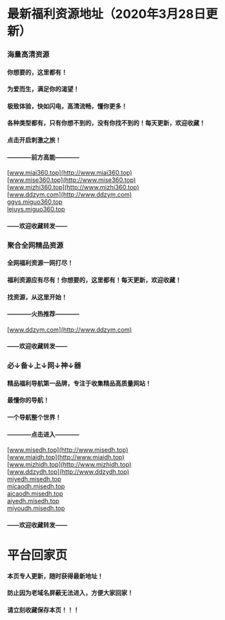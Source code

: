# 最新福利资源地址（2020年3月28日更新）

### 海量高清资源
#### 你想要的，这里都有！
#### 为爱而生，满足你的渴望！
#### 极致体验，快如闪电，高清流畅，懂你更多！
#### 各种类型都有，只有你想不到的，没有你找不到的！每天更新，欢迎收藏！
#### 点击开启刺激之旅！
#### ————前方高能————
[www.miai360.top](http://www.miai360.top)<br>
[www.mise360.top](http://www.mise360.top)<br>
[www.mizhi360.top](http://www.mizhi360.top)<br>
[www.ddzym.com](http://www.ddzym.com)<br>
[ggys.miguo360.top](http://ggys.miguo360.top)<br>
[lejuys.miguo360.top](http://lejuys.miguo360.top)<br>
#### ——欢迎收藏转发——



### 聚合全网精品资源
#### 全网福利资源一网打尽！
#### 福利资源应有尽有！你想要的，这里都有！每天更新，欢迎收藏！
#### 找资源，从这里开始！
#### ————火热推荐————
[www.ddzym.com](http://www.ddzym.com)<br>
#### ——欢迎收藏转发——


### 必↓备↓上↓网↓神↓器
#### 精品福利导航第一品牌，专注于收集精品高质量网站！
#### 最懂你的导航！
#### 一个导航整个世界！
#### ————点击进入————
[www.misedh.top](http://www.misedh.top)<br>
[www.miaidh.top](http://www.miaidh.top)<br>
[www.mizhidh.top](http://www.mizhidh.top)<br>
[www.ddzydh.top](http://www.ddzydh.top)<br>
[miyedh.misedh.top](http://miyedh.misedh.top)<br>
[micaodh.misedh.top](http://micaodh.misedh.top)<br>
[aicaodh.misedh.top](http://aicaodh.misedh.top)<br>
[aiyedh.misedh.top](http://aiyedh.misedh.top)<br>
[miyoudh.misedh.top](http://miyoudh.misedh.top)<br>
#### ——欢迎收藏转发——


# 平台回家页
#### 本页专人更新，随时获得最新地址！
#### 防止因为老域名屏蔽无法进入，方便大家回家！
#### 请立刻收藏保存本页！！！
